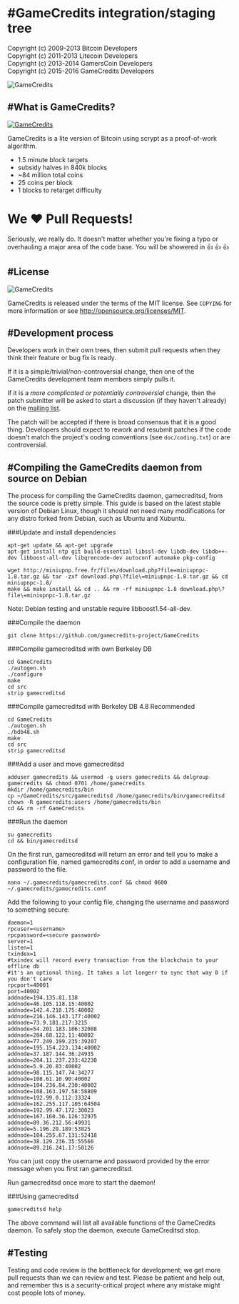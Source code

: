 #GameCredits integration/staging tree
================================
Copyright (c) 2009-2013 Bitcoin Developers<br>
Copyright (c) 2011-2013 Litecoin Developers<br>
Copyright (c) 2013-2014 GamersCoin Developers<br>
Copyright (c) 2015-2016 GameCredits Developers<br>

![GameCredits](http://i.imgur.com/OFViLxH.png)

#What is GameCredits?
----------------
[![GameCredits](http://i.imgur.com/aA99Ryn.jpg)](https://www.youtube.com/watch?v=ls8ad6G5ejA)

GameCredits is a lite version of Bitcoin using scrypt as a proof-of-work algorithm.
 - 1.5 minute block targets
 - subsidy halves in 840k blocks
 - ~84 million total coins
 - 25 coins per block
 - 1 blocks to retarget difficulty

# We :heart: Pull Requests!
Seriously, we really do.  It doesn't matter whether you're fixing a typo or overhauling a major area of the code base.  You will be showered in :thumbsup: :thumbsup: :thumbsup:<br>

#License
-------
![GameCredits](http://i.imgur.com/Nfb8DQx.png)

GameCredits is released under the terms of the MIT license. See `COPYING` for more
information or see http://opensource.org/licenses/MIT.

#Development process
-------------------

Developers work in their own trees, then submit pull requests when they think
their feature or bug fix is ready.

If it is a simple/trivial/non-controversial change, then one of the GameCredits
development team members simply pulls it.

If it is a *more complicated or potentially controversial* change, then the patch
submitter will be asked to start a discussion (if they haven't already) on the
[mailing list](https://bitcointalk.org/index.php?topic=1266597.0).

The patch will be accepted if there is broad consensus that it is a good thing.
Developers should expect to rework and resubmit patches if the code doesn't
match the project's coding conventions (see `doc/coding.txt`) or are
controversial.

#Compiling the GameCredits daemon from source on Debian
-----------------------------------------------------
The process for compiling the GameCredits daemon, gamecreditsd, from the source code is pretty simple. This guide is based on the latest stable version of Debian Linux, though it should not need many modifications for any distro forked from Debian, such as Ubuntu and Xubuntu.

###Update and install dependencies

```
apt-get update && apt-get upgrade
apt-get install ntp git build-essential libssl-dev libdb-dev libdb++-dev libboost-all-dev libqrencode-dev autoconf automake pkg-config

wget http://miniupnp.free.fr/files/download.php?file=miniupnpc-1.8.tar.gz && tar -zxf download.php\?file\=miniupnpc-1.8.tar.gz && cd miniupnpc-1.8/
make && make install && cd .. && rm -rf miniupnpc-1.8 download.php\?file\=miniupnpc-1.8.tar.gz
```
Note: Debian testing and unstable require libboost1.54-all-dev.

###Compile the daemon
```
git clone https://github.com/gamecredits-project/GameCredits
```

###Compile gamecreditsd with own Berkeley DB
```
cd GameCredits
./autogen.sh
./configure
make
cd src
strip gamecreditsd
```

###Compile gamecreditsd with Berkeley DB 4.8 Recommended
```
cd GameCredits
./autogen.sh
./bdb48.sh
make
cd src
strip gamecreditsd
```

###Add a user and move gamecreditsd
```
adduser gamecredits && usermod -g users gamecredits && delgroup gamecredits && chmod 0701 /home/gamecredits
mkdir /home/gamecredits/bin
cp ~/GameCredits/src/gamecreditsd /home/gamecredits/bin/gamecreditsd
chown -R gamecredits:users /home/gamecredits/bin
cd && rm -rf GameCredits
```

###Run the daemon
```
su gamecredits
cd && bin/gamecreditsd
```

On the first run, gamecreditsd will return an error and tell you to make a configuration file, named gamecredits.conf, in order to add a username and password to the file.
```
nano ~/.gamecredits/gamecredits.conf && chmod 0600 ~/.gamecredits/gamecredits.conf
```
Add the following to your config file, changing the username and password to something secure: 
```
daemon=1
rpcuser=<username>
rpcpassword=<secure password>
server=1
listen=1
txindex=1
#txindex will record every transaction from the blockchain to your offline db
#it's an optional thing. It takes a lot longerr to sync that way 0 if you don't care
rpcport=40001
port=40002
addnode=194.135.81.138
addnode=46.105.118.15:40002
addnode=142.4.218.175:40002
addnode=216.146.143.177:40002
addnode=73.9.181.217:3215
addnode=54.201.183.106:32088
addnode=204.68.122.11:40002
addnode=77.249.199.235:39207
addnode=195.154.223.134:40002
addnode=37.187.144.36:24935
addnode=204.11.237.233:42230
addnode=5.9.20.83:40002
addnode=98.115.147.74:34277
addnode=108.61.10.90:40002
addnode=104.236.84.230:40002
addnode=108.163.197.58:58809
addnode=192.99.0.112:33324
addnode=162.255.117.105:64504
addnode=192.99.47.172:30023
addnode=167.160.36.126:32975
addnode=89.36.212.56:49931
addnode=5.196.20.189:53825
addnode=104.255.67.131:52418
addnode=38.129.236.35:55566
addnode=89.216.241.17:50126
```

You can just copy the username and password provided by the error message when you first ran gamecreditsd.

Run gamecreditsd once more to start the daemon! 

###Using gamecreditsd
```
gamecreditsd help
```

The above command will list all available functions of the GameCredits daemon. To safely stop the daemon, execute GameCreditsd stop. 

#Testing
-------

Testing and code review is the bottleneck for development; we get more pull
requests than we can review and test. Please be patient and help out, and
remember this is a security-critical project where any mistake might cost people
lots of money.
